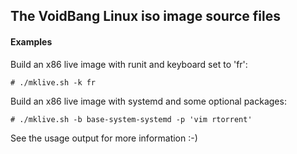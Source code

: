 ## The VoidBang Linux iso image source files

#### Examples

Build an x86 live image with runit and keyboard set to 'fr':

    # ./mklive.sh -k fr

Build an x86 live image with systemd and some optional packages:

    # ./mklive.sh -b base-system-systemd -p 'vim rtorrent'

See the usage output for more information :-)
